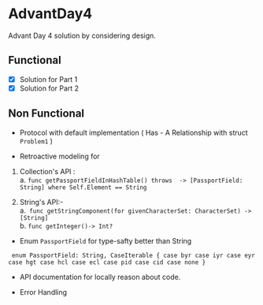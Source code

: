 # AdvantDay4
Advant Day 4 solution by considering design.

## Functional
- [x]  Solution for Part 1
- [x]  Solution for Part 2

## Non Functional
-  Protocol with default implementation ( Has - A Relationship with struct `Problem1` )

-  Retroactive modeling for  <br />
1. Collection's API : <br />
  a. `func getPassportFieldInHashTable() throws  -> [PassportField: String] where Self.Element == String`
  
2. String's API:- <br />
  a.` func getStringComponent(for givenCharacterSet: CharacterSet) -> [String]` <br />
  b. `func getInteger()-> Int?` <br />
  
-  Enum `PassportField` for type-safty better than String 

` enum PassportField: String, CaseIterable {
     case byr
     case iyr
     case eyr
     case hgt
     case hcl
     case ecl
     case pid
     case cid
     case none
 }`
 
-  API documentation for locally reason about code. 

-  Error Handling 

